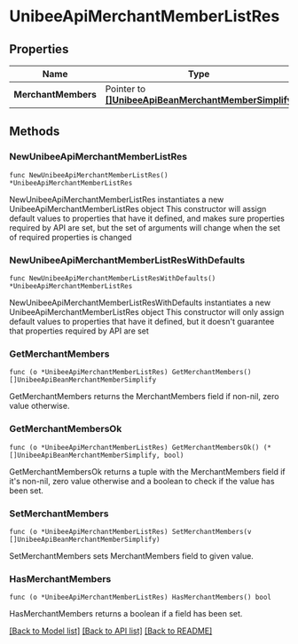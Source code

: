 # UnibeeApiMerchantMemberListRes

## Properties

Name | Type | Description | Notes
------------ | ------------- | ------------- | -------------
**MerchantMembers** | Pointer to [**[]UnibeeApiBeanMerchantMemberSimplify**](UnibeeApiBeanMerchantMemberSimplify.md) | Merchant Members | [optional] 

## Methods

### NewUnibeeApiMerchantMemberListRes

`func NewUnibeeApiMerchantMemberListRes() *UnibeeApiMerchantMemberListRes`

NewUnibeeApiMerchantMemberListRes instantiates a new UnibeeApiMerchantMemberListRes object
This constructor will assign default values to properties that have it defined,
and makes sure properties required by API are set, but the set of arguments
will change when the set of required properties is changed

### NewUnibeeApiMerchantMemberListResWithDefaults

`func NewUnibeeApiMerchantMemberListResWithDefaults() *UnibeeApiMerchantMemberListRes`

NewUnibeeApiMerchantMemberListResWithDefaults instantiates a new UnibeeApiMerchantMemberListRes object
This constructor will only assign default values to properties that have it defined,
but it doesn't guarantee that properties required by API are set

### GetMerchantMembers

`func (o *UnibeeApiMerchantMemberListRes) GetMerchantMembers() []UnibeeApiBeanMerchantMemberSimplify`

GetMerchantMembers returns the MerchantMembers field if non-nil, zero value otherwise.

### GetMerchantMembersOk

`func (o *UnibeeApiMerchantMemberListRes) GetMerchantMembersOk() (*[]UnibeeApiBeanMerchantMemberSimplify, bool)`

GetMerchantMembersOk returns a tuple with the MerchantMembers field if it's non-nil, zero value otherwise
and a boolean to check if the value has been set.

### SetMerchantMembers

`func (o *UnibeeApiMerchantMemberListRes) SetMerchantMembers(v []UnibeeApiBeanMerchantMemberSimplify)`

SetMerchantMembers sets MerchantMembers field to given value.

### HasMerchantMembers

`func (o *UnibeeApiMerchantMemberListRes) HasMerchantMembers() bool`

HasMerchantMembers returns a boolean if a field has been set.


[[Back to Model list]](../README.md#documentation-for-models) [[Back to API list]](../README.md#documentation-for-api-endpoints) [[Back to README]](../README.md)


